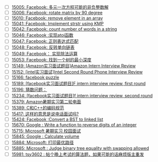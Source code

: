 - [ ] [15005: Facebook: 多元一次方程可能的非负整数解](http://instant.1point3acres.com/thread/15005)
- [ ] [15006: Facebook: rotate matrix by 90 degree](http://instant.1point3acres.com/thread/15006)
- [ ] [15010: Facebook: remove element in an array](http://instant.1point3acres.com/thread/15010)
- [ ] [15041: Facebook: Implement strstr using KMP](http://instant.1point3acres.com/thread/15041)
- [ ] [15042: Facebook: count number of words in a string](http://instant.1point3acres.com/thread/15042)
- [ ] [15046: Facebook :实现atoi函数](http://instant.1point3acres.com/thread/15046)
- [ ] [15047: Facebook: 正则表达式匹配](http://instant.1point3acres.com/thread/15047)
- [ ] [15048: Facebook: 反转单向链表](http://instant.1point3acres.com/thread/15048)
- [ ] [15049: Facebook： 实现除法运算](http://instant.1point3acres.com/thread/15049)
- [ ] [15053: Facebook: 找到一个树的最小深度](http://instant.1point3acres.com/thread/15053)
- [ ] [15149: [Amazon实习面试题目]Amazon Intern Interview Review](http://instant.1point3acres.com/thread/15149)
- [ ] [15152: [intel实习面试]Intel Second Round Phone Interview Review](http://instant.1point3acres.com/thread/15152)
- [ ] [15166: facebook puzzle](http://instant.1point3acres.com/thread/15166)
- [ ] [15189: [facebook实习面试题目]F intern interview review, first round](http://instant.1point3acres.com/thread/15189)
- [ ] [15196: 猜数问题：](http://instant.1point3acres.com/thread/15196)
- [ ] [15234: [facebook实习面试题目]f intern interview review, second round](http://instant.1point3acres.com/thread/15234)
- [ ] [15379: Amazon暑期实习第二轮电面](http://instant.1point3acres.com/thread/15379)
- [ ] [15389: C和C++的编码规范](http://instant.1point3acres.com/thread/15389)
- [ ] [15417: 这样的意思是说电话面试吗?](http://instant.1point3acres.com/thread/15417)
- [ ] [15424: Facebook :Convert a BST to linked list](http://instant.1point3acres.com/thread/15424)
- [ ] [15670: Google : Write a function to reverse digits of an integer](http://instant.1point3acres.com/thread/15670)
- [ ] [15715: Microsoft 暑期实习 校园面试](http://instant.1point3acres.com/thread/15715)
- [ ] [15845: Google : Calculate volume](http://instant.1point3acres.com/thread/15845)
- [ ] [15884: Microsoft: 打印最优路径](http://instant.1point3acres.com/thread/15884)
- [ ] [15885: Microsoft : Judge binary tree equality with swapping allowed](http://instant.1point3acres.com/thread/15885)
- [ ] [15981: tsy3602 : 帖个晚上考试的算法题，如果可能的话麻烦版主重发](http://instant.1point3acres.com/thread/15981)
